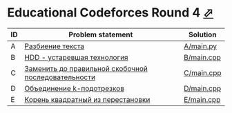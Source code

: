 # Educational Codeforces Round 4 [⬀](http://codeforces.com/contest/612)

| ID | Problem statement                                                                                  | Solution                 |
|----|----------------------------------------------------------------------------------------------------|--------------------------|
| A  | [Разбиение текста](http://codeforces.com/contest/612/problem/A)                                    | [A/main.py](A/main.py)   |
| B  | [HDD - устаревшая технология](http://codeforces.com/contest/612/problem/B)                         | [B/main.cpp](B/main.cpp) |
| C  | [Заменить до правильной скобочной последовательности](http://codeforces.com/contest/612/problem/C) | [C/main.cpp](C/main.cpp) |
| D  | [Объединение k-подотрезков](http://codeforces.com/contest/612/problem/D)                           | [D/main.cpp](D/main.cpp) |
| E  | [Корень квадратный из перестановки](http://codeforces.com/contest/612/problem/E)                   | [E/main.cpp](E/main.cpp) |

